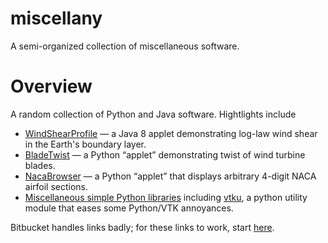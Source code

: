 miscellany
==========

A semi-organized collection of miscellaneous software.


Overview
========

A random collection of Python and Java software. Hightlights include

  * [WindShearProfile](java/WindShearProfile) — a Java 8 applet demonstrating
    log-law wind shear in the Earth's boundary layer.
  * [BladeTwist](python/BladeTwist) — a Python “applet” demonstrating
    twist of wind turbine blades.
  * [NacaBrowser](python/NacaBrowser) — a Python “applet” that
    displays arbitrary 4-digit NACA airfoil sections.
  * [Miscellaneous simple Python libraries](python/lib/) including
    [vtku](python/lib/vtku/), a python utility module that eases some
    Python/VTK annoyances.

Bitbucket handles links badly; for these links to work, start [here](src/master/).
